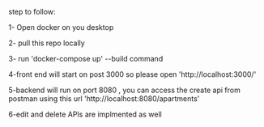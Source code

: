 step to follow:

1- Open docker on you desktop

2- pull this repo locally

3- run 'docker-compose up' --build command

4-front end will start on post 3000 so please open 'http://localhost:3000/'

5-backend will run on port 8080 , you can access the create api from postman using this url 'http://localhost:8080/apartments'

6-edit and delete APIs are implmented as well
